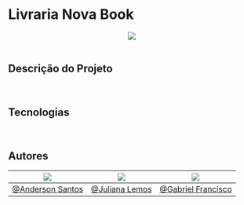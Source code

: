 # Livraria  Nova Book
<div align="center">
<img src="https://github.com/GabsLima19/NovaBook/blob/main/NovaBook_Logo.jpg?raw=true&&size=250">
</div>

<br>

## Descrição do Projeto


<br>

## Tecnologias

<br>

## Autores
|[![](https://avatars.githubusercontent.com/u/50058700?size=130)](https://github.com/AndersPotato)|[![](https://avatars.githubusercontent.com/u/52462313?size=130)](https://github.com/JulianaLemosSa)|[![](https://avatars.githubusercontent.com/u/49871125?size=130)](https://github.com/GabsLima19)|
|----|----|----|
|[@Anderson Santos](https://github.com/AndersPotato)|[@Juliana Lemos](https://github.com/JulianaLemosSa)|[@Gabriel Francisco](https://github.com/GabsLima19)|





